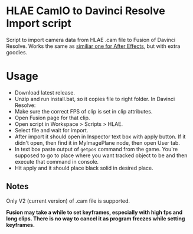 # HLAE CamIO to Davinci Resolve Import script
Script to import camera data from HLAE .cam file to Fusion of Davinci Resolve.
Works the same as [similiar one for After Effects,](https://github.com/xNWP/HLAE-CamIO-To-AE) but with extra goodies.

# Usage
- Download latest release.
- Unzip and run install.bat, so it copies file to right folder.
In Davinci Resolve:
- Make sure the correct FPS of clip is set in clip attributes.
- Open Fusion page for that clip.
- Open script in Workspace > Scripts > HLAE.
- Select file and wait for import. 
- After import it should open in Inspector text box with apply button. If it didn't open, then find it in MyImagePlane node, then open User tab.
- In text box paste output of `getpos` command from the game. You're supposed to go to place where you want tracked object to be and then execute that command in console.
- Hit apply and it should place black solid in desired place.

## Notes
Only V2 (current version) of .cam file is supported.

**Fusion may take a while to set keyframes, especially with high fps and long clips. There is no way to cancel it as program freezes while setting keyframes.** 

